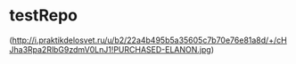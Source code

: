 testRepo
========
(http://i.praktikdelosvet.ru/u/b2/22a4b495b5a35605c7b70e76e81a8d/+/cHJha3Rpa2RlbG9zdmV0LnJ1!PURCHASED-ELANON.jpg)
